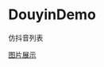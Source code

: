 # DouyinDemo
仿抖音列表





[图片展示](https://img-blog.csdn.net/20180920153649911?watermark/2/text/aHR0cHM6Ly9ibG9nLmNzZG4ubmV0L3FxXzE0ODc2MTMz/font/5a6L5L2T/fontsize/400/fill/I0JBQkFCMA==/dissolve/70)